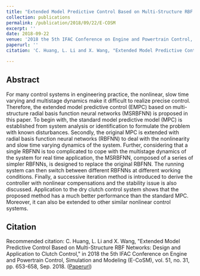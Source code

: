 ```yaml
---
title: "Extended Model Predictive Control Based on Multi-Structure RBF Networks: Design and Application to Clutch Control"
collection: publications
permalink: /publication/2018/09/22/E-COSM
excerpt: ''
date: 2018-09-22
venue: '2018 the 5th IFAC Conference on Engine and Powertrain Control, Simulation and Modeling (E-CoSM)'
paperurl: ''
citation: 'C. Huang, L. Li and X. Wang, "Extended Model Predictive Control Based on Multi-Structure RBF Networks: Design and Application to Clutch Control," in 2018 the 5th IFAC Conference on Engine and Powertrain Control, Simulation and Modeling (E-CoSM), vol. 51, no. 31, pp. 653-658, Sep. 2018.'

---
```

## Abstract
For many control systems in engineering practice, the nonlinear, slow time varying and multistage dynamics make it difficult to realize precise control. Therefore, the extended model predictive control (EMPC) based on multi-structure radial basis function neural networks (MSRBFNN) is proposed in this paper. To begin with, the standard model predictive model (MPC) is established from system analysis or identification to formulate the problem with known disturbances. Secondly, the original MPC is extended with radial basis function neural networks (RBFNN) to deal with the nonlinearity and slow time varying dynamics of the system. Further, considering that a single RBFNN is too complicated to cope with the multistage dynamics of the system for real time application, the MSRBFNN, composed of a series of simpler RBFNNs, is designed to replace the original RBFNN. The running system can then switch between different RBFNNs at different working conditions. Finally, a successive iteration method is introduced to derive the controller with nonlinear compensations and the stability issue is also discussed. Application to the dry clutch control system shows that the proposed method has a much better performance than the standard MPC. Moreover, it can also be extended to other similar nonlinear control systems.

## Citation
Recommended citation: C. Huang, L. Li and X. Wang, "Extended Model Predictive Control Based on Multi-Structure RBF Networks: Design and Application to Clutch Control," in 2018 the 5th IFAC Conference on Engine and Powertrain Control, Simulation and Modeling (E-CoSM), vol. 51, no. 31, pp. 653-658, Sep. 2018. ([Paperurl](https://www.sciencedirect.com/science/article/pii/S2405896318326181))
